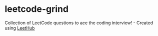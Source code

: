 # leetcode-grind
Collection of LeetCode questions to ace the coding interview! - Created using [LeetHub](https://github.com/QasimWani/LeetHub)
